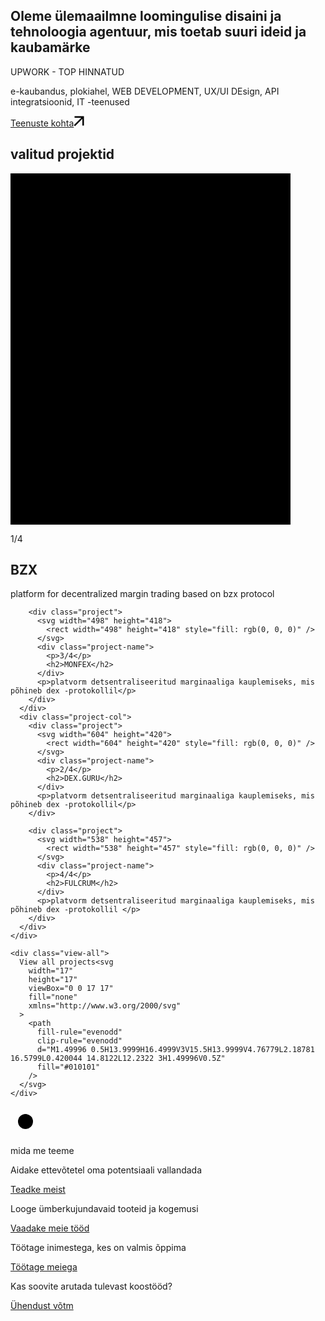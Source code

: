 <section class="about-h1">
  <div class="container">
    <div class="h1home">
      <h1>Oleme ülemaailmne loomingulise disaini ja tehnoloogia agentuur, mis toetab suuri ideid ja kaubamärke</h1>
    </div>
    <div class="about-us">
      <div class="upwork-top">
        <p>UPWORK - TOP HINNATUD </p>
      </div>
      <div class="description">
        <p>
          e-kaubandus, plokiahel, WEB DEVELOPMENT, UX/UI DEsign, API
           integratsioonid, IT -teenused 
        </p>
      </div>
      <div>
        <a class="about-service" href="/about">Teenuste kohta</a
        ><svg
          width="17"
          height="17"
          viewBox="0 0 17 17"
          fill="none"
          xmlns="http://www.w3.org/2000/svg"
        >
          <path
            fill-rule="evenodd"
            clip-rule="evenodd"
            d="M1.49996 0.5H13.9999H16.4999V3V15.5H13.9999V4.76779L2.18781 16.5799L0.420044 14.8122L12.2322 3H1.49996V0.5Z"
            fill="#010101"
          />
        </svg>
      </div>
    </div>
  </div>
</section>
<section class="projects">
  <div class="container">
    <h1 class="selected-projects">valitud projektid</h1>
    <div class="project-cols">
      <div class="project-col">
        <div class="project">
          <svg width="448" height="562">
            <rect width="448" height="562" style="fill: rgb(0, 0, 0)" />
          </svg>
          <div class="project-name">
            <p>1/4</p>
            <h2>BZX</h2>
          </div>
          <p>platform for decentralized margin trading based on bzx protocol</p>
        </div>

        <div class="project">
          <svg width="498" height="418">
            <rect width="498" height="418" style="fill: rgb(0, 0, 0)" />
          </svg>
          <div class="project-name">
            <p>3/4</p>
            <h2>MONFEX</h2>
          </div>
          <p>platvorm detsentraliseeritud marginaaliga kauplemiseks, mis põhineb dex -protokollil</p>
        </div>
      </div>
      <div class="project-col">
        <div class="project">
          <svg width="604" height="420">
            <rect width="604" height="420" style="fill: rgb(0, 0, 0)" />
          </svg>
          <div class="project-name">
            <p>2/4</p>
            <h2>DEX.GURU</h2>
          </div>
          <p>platvorm detsentraliseeritud marginaaliga kauplemiseks, mis põhineb dex -protokollil</p>
        </div>

        <div class="project">
          <svg width="538" height="457">
            <rect width="538" height="457" style="fill: rgb(0, 0, 0)" />
          </svg>
          <div class="project-name">
            <p>4/4</p>
            <h2>FULCRUM</h2>
          </div>
          <p>platvorm detsentraliseeritud marginaaliga kauplemiseks, mis põhineb dex -protokollil </p>
        </div>
      </div>
    </div>

    <div class="view-all">
      View all projects<svg
        width="17"
        height="17"
        viewBox="0 0 17 17"
        fill="none"
        xmlns="http://www.w3.org/2000/svg"
      >
        <path
          fill-rule="evenodd"
          clip-rule="evenodd"
          d="M1.49996 0.5H13.9999H16.4999V3V15.5H13.9999V4.76779L2.18781 16.5799L0.420044 14.8122L12.2322 3H1.49996V0.5Z"
          fill="#010101"
        />
      </svg>
    </div>

  </div>
</section>
<section id="what-we-do">
  <div class="container">
    <div class="section-name">
      <svg height="48" width="48">
        <circle cx="24" cy="24" r="12" fill="black" />
      </svg>
      <p class="h2-text">mida me teeme</p>
    </div>
    <div class="what-we-do-links">
      <div class="links">
        <div class="link">
          <p>Aidake ettevõtetel oma potentsiaali vallandada</p>
          <a class="what-we-do-link" href="/know">Teadke meist</a>
        </div>
        <div class="link">
          <p>Looge ümberkujundavaid tooteid ja kogemusi</p>
          <a class="what-we-do-link" href="/Build">Vaadake meie tööd</a>
        </div>
        <div class="link">
          <p>Töötage inimestega, kes on valmis õppima</p>
          <a class="what-we-do-link" href="/know">Töötage meiega</a>
        </div>
      </div>
    </div>
  </div>
</section>
<section id="get-in-touch">
  <div class="container">
    <p>Kas soovite arutada tulevast koostööd?</p>
    <a class="get-in-touch-link" href="{{ site.baseurl }}/contact">Ühendust võtm</a>
  </div>
</section>
